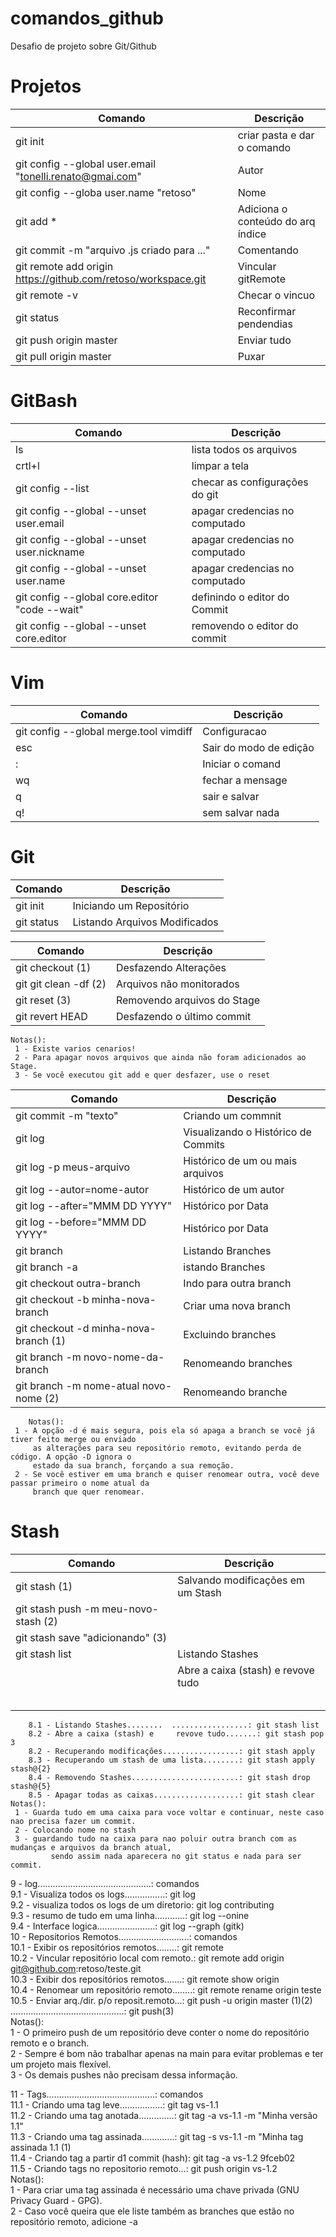 # comandos_github

Desafio de projeto sobre Git/Github



# Projetos
| Comando | Descrição |
| --- | --- |
| git init | criar pasta e dar o comando |
| git config --global user.email "tonelli.renato@gmai.com" | Autor |
| git config --globa user.name "retoso" | Nome |
| git add *  | Adiciona o conteúdo do arq índice |
| git commit -m "arquivo .js criado para ..." | Comentando  |
| git remote add origin https://github.com/retoso/workspace.git | Vincular gitRemote |
| git remote -v  | Checar o vincuo |
| git status  | Reconfirmar pendendias |
| git push origin master | Enviar tudo |
| git pull origin master | Puxar |
     
# GitBash
| Comando | Descrição |
| --- | --- |
| ls | lista todos os arquivos |
| crtl+l | limpar a tela |
| git config --list | checar as configurações do git |
| git config --global --unset user.email | apagar credencias no computado |
| git config --global --unset user.nickname | apagar credencias no computado |
| git config --global --unset user.name | apagar credencias no computado |
| git config --global core.editor "code --wait" | definindo o editor do Commit |
| git config --global --unset core.editor  | removendo o editor do commit |


# Vim
| Comando | Descrição |
| --- | --- |
| git config --global merge.tool vimdiff | Configuracao |
| esc | Sair do modo de edição |
| : | Iniciar o comand |
| wq | fechar a mensage |
| q | sair e salvar |
| q! | sem salvar nada |

# Git
| Comando | Descrição |
| --- | --- |
| git init  | Iniciando um Repositório  |
| git status  | Listando Arquivos Modificados |

| Comando | Descrição |
| --- | --- |
| git checkout (1)  | Desfazendo Alterações  |
| git git clean -df (2) | Arquivos não monitorados  |
| git reset (3) | Removendo arquivos do Stage |
| git revert HEAD  | Desfazendo o último commit  |
	Notas():    
	 1 - Existe varios cenarios!    
	 2 - Para apagar novos arquivos que ainda não foram adicionados ao Stage.     
	 3 - Se você executou git add e quer desfazer, use o reset 
	 
| Comando | Descrição |
| --- | --- |	 
| git commit -m "texto" | Criando um commnit |
| git log | Visualizando o Histórico de Commits  |
| git log -p meus-arquivo  | Histórico de um ou mais arquivos |
| git log --autor=nome-autor | Histórico de um autor |
| git log --after="MMM DD YYYY"  | Histórico por Data |
| git log --before="MMM DD YYYY"  | Histórico por Data |
| git branch | Listando Branches |
| git branch -a | istando Branches |
| git checkout outra-branch | Indo para outra branch |
| git checkout -b minha-nova-branch  | Criar uma nova branch  |
| git checkout -d minha-nova-branch (1) | Excluindo branches |
| git branch -m novo-nome-da-branch | Renomeando branches |
| git branch -m nome-atual novo-nome (2) | Renomeando branche |
        Notas():     
	 1 - A opção -d é mais segura, pois ela só apaga a branch se você já tiver feito merge ou enviado      
	     as alterações para seu repositório remoto, evitando perda de código. A opção -D ignora o      
	     estado da sua branch, forçando a sua remoção.     
	 2 - Se você estiver em uma branch e quiser renomear outra, você deve passar primeiro o nome atual da      
	     branch que quer renomear. 
# Stash	     
| Comando | Descrição |
| --- | --- |	
| git stash (1) | Salvando modificações em um Stash |
| git stash push -m meu-novo-stash (2) |  |
| git stash save "adicionando" (3) |  |
| git stash list | Listando Stashes |
|  | Abre a caixa (stash) e revove tudo |
|  |  |
|  |  |
|  |  |
|  |  |
|  |  |
 
    
	    8.1 - Listando Stashes........	.................: git stash list     
	    8.2 - Abre a caixa (stash) e	 revove tudo.......: git stash pop 3     
	    8.2 - Recuperando modificações.................: git stash apply     
	    8.3 - Recuperando um stash de uma lista........: git stash apply stash@{2}     
	    8.4 - Removendo Stashes........................: git stash drop stash@{5}     
        8.5 - Apagar todas as caixas...................: git stash clear     
	Notas():     
	 1 - Guarda tudo em uma caixa para voce voltar e continuar, neste caso nao precisa fazer um commit.     
	 2 - Colocando nome no stash     
	 3 - guardando tudo na caixa para nao poluir outra branch com as mudanças e arquivos da branch atual,     
             sendo assim nada aparecera no git status e nada para ser commit.     
 9 - log.............................................: comandos     
	    9.1 - Visualiza todos os logs................: git log     
        9.2 - visualiza todos os logs de um diretorio: git log contributing     
 	    9.3 - resumo de tudo em uma linha............: git log --onine     
	    9.4 - Interface logica.......................: git log --graph (gitk)     
10 - Repositorios Remotos............................: comandos     
	    10.1 - Exibir os repositórios remotos........: git remote     
	    10.2 - Vincular repositório local com remoto.: git remote add origin git@github.com:retoso/teste.git     
	    10.3 - Exibir dos repositórios remotos.......: git remote show origin     
	    10.4 - Renomear um repositório remoto........: git remote rename origin teste     
	    10.5 - Enviar arq./dir. p/o reposit.remoto...: git push -u origin master (1)(2)     
        .............................................: git push(3)     
	Notas():     
	 1 - O primeiro push de um repositório deve conter o nome do repositório remoto e o branch.     
	 2 - Sempre é bom não trabalhar apenas na main para evitar problemas e ter um projeto mais flexível.     
	 3 - Os demais pushes não precisam dessa informação.     

11 - Tags...........................................: comandos     
	    11.1 - Criando uma tag leve.................: git tag vs-1.1     
	    11.2 - Criando uma tag anotada..............: git tag -a vs-1.1 -m "Minha versão 1.1"     
	    11.3 - Criando uma tag assinada.............: git tag -s vs-1.1 -m "Minha tag assinada 1.1 (1)     
	    11.4 - Criando tag a partir d1 commit (hash): git tag -a vs-1.2 9fceb02     
	    11.5 - Criando tags no repositorio remoto...: git push origin vs-1.2     
	Notas():     
	 1 - Para criar uma tag assinada é necessário uma chave privada (GNU Privacy Guard - GPG).     
	 2 - Caso você queira que ele liste também as branches que estão no repositório remoto, adicione -a     
       

